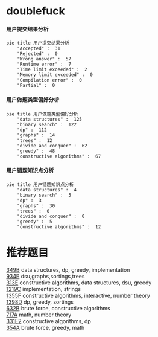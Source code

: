 # doublefuck

<!-- tabs:start -->



#### **用户提交结果分析**

```mermaid
pie title 用户提交结果分析
    "Accepted" :  31
    "Rejected" :  0
    "Wrong answer" :  57
    "Runtime error" :  7
    "Time limit exceeded" :  2
    "Memory limit exceeded" :  0
    "Compilation error" :  0
    "Partial" :  0
```

#### **用户做题类型偏好分析**

```mermaid
pie title 用户做题类型偏好分析
    "data structures" :  125
    "binary search" :  122
    "dp" :  112
    "graphs" :  14
    "trees" :  12
    "divide and conquer" :  62
    "greedy" :  48
    "constructive algorithms" :  67
```
#### **用户错题知识点分析**

```mermaid
pie title 用户错题知识点分析
    "data structures" :  4
    "binary search" :  5
    "dp" :  3
    "graphs" :  30
    "trees" :  0
    "divide and conquer" :  0
    "greedy" :  5
    "constructive algorithms" :  12
```



<!-- tabs:end -->
# 推荐题目
[349B](https://codeforces.com/contest/349/problem/B)		data structures,
                        dp,
                        greedy,
                        implementation		  
[934E](https://codeforces.com/contest/934/problem/E)		dsu,graphs,sortings,trees		  
[313E](https://codeforces.com/contest/313/problem/E)		constructive algorithms,
                        data structures,
                        dsu,
                        greedy		  
[1219C](https://codeforces.com/contest/1219/problem/C)		implementation,
                        strings		  
[1355F](https://codeforces.com/contest/1355/problem/F)		constructive algorithms,
                        interactive,
                        number theory		  
[1398D](https://codeforces.com/contest/1398/problem/D)		dp,
                        greedy,
                        sortings		  
[632B](https://codeforces.com/contest/632/problem/B)		brute force,
                        constructive algorithms		  
[717A](https://codeforces.com/contest/717/problem/A)		math,
                        number theory		  
[331E2](https://codeforces.com/contest/331E/problem/2)		constructive algorithms,
                        dp		  
[354A](https://codeforces.com/contest/354/problem/A)		brute force,
                        greedy,
                        math		  

